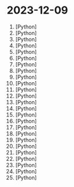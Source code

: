 # 2023-12-09

1. [](https://github.comundefined "Examples in the MLX framework") [Python]
2. [](https://github.comundefined "🔮 SuperDuperDB: Bring AI to your database: Integrate, train and manage any AI models and APIs directly with your database and your data.") [Python]
3. [](https://github.comundefined "MagicAnimate: Temporally Consistent Human Image Animation using Diffusion Model") [Python]
4. [](https://github.comundefined "Cross-platform iMessage POC") [Python]
5. [](https://github.comundefined "") [Python]
6. [](https://github.comundefined "") [Python]
7. [](https://github.comundefined "获取微信账号信息(昵称/账号/手机/邮箱/数据库密钥/wxid)；PC微信数据库读取、解密脚本；聊天记录查看工具；聊天记录导出为html(包含语音图片)。支持多账户信息获取，支持所有微信版本。") [Python]
8. [](https://github.comundefined "Official code for Style Aligned Image Generation via Shared Attention") [Python]
9. [](https://github.comundefined "SplaTAM: Splat, Track & Map 3D Gaussians for Dense RGB-D SLAM") [Python]
10. [](https://github.comundefined "Convert your videos to densepose and use it on MagicAnimate") [Python]
11. [](https://github.comundefined "Always know what to expect from your data.") [Python]
12. [](https://github.comundefined "Install Jenkins, configure Docker as slave, set up cicd, deploy applications to k8s using Argo CD in GitOps way.") [Python]
13. [](https://github.comundefined "Magicoder: Source Code Is All You Need") [Python]
14. [](https://github.comundefined "The unofficial python package that returns response of Google Bard through cookie value.") [Python]
15. [](https://github.comundefined "We write your reusable computer vision tools. 💜") [Python]
16. [](https://github.comundefined "Python bindings for llama.cpp") [Python]
17. [](https://github.comundefined "🤗 Transformers: State-of-the-art Machine Learning for Pytorch, TensorFlow, and JAX.") [Python]
18. [](https://github.comundefined "Impacket is a collection of Python classes for working with network protocols.") [Python]
19. [](https://github.comundefined "NEW - YOLOv8 🚀 in PyTorch > ONNX > OpenVINO > CoreML > TFLite") [Python]
20. [](https://github.comundefined "The code for our newly accepted paper in Pattern Recognition 2020: U^2-Net: Going Deeper with Nested U-Structure for Salient Object Detection.") [Python]
21. [](https://github.comundefined "Distilled variant of Whisper for speech recognition. 6x faster, 50% smaller, within 1% word error rate.") [Python]
22. [](https://github.comundefined "⚡ Building applications with LLMs through composability ⚡") [Python]
23. [](https://github.comundefined "Serverless Python") [Python]
24. [](https://github.comundefined "Awesome multilingual OCR toolkits based on PaddlePaddle (practical ultra lightweight OCR system, support 80+ languages recognition, provide data annotation and synthesis tools, support training and deployment among server, mobile, embedded and IoT devices)") [Python]
25. [](https://github.comundefined "AI项目阅读器 by渡码") [Python]
